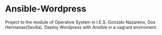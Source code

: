 # Ansible-Wordpress

Project to the module of Operative System in I.E.S. Gonzalo Nazareno, Dos Hermanas(Sevilla). Deploy Wordpress with Ansible in a vagrant enviroment.

